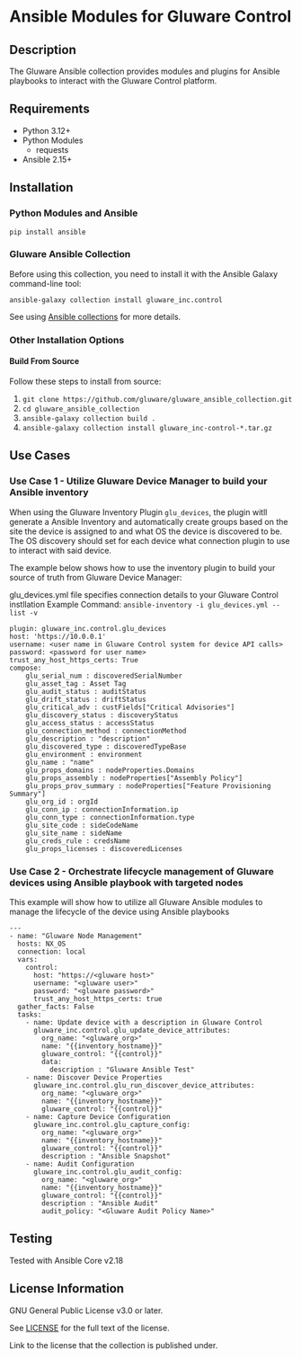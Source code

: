 # Ansible Modules for Gluware Control

## Description
The Gluware Ansible collection provides modules and plugins for Ansible playbooks to interact with the Gluware Control platform.

## Requirements

- Python 3.12+
- Python Modules
    - requests
- Ansible 2.15+

## Installation

### Python Modules and Ansible
```
pip install ansible
```

### Gluware Ansible Collection
Before using this collection, you need to install it with the Ansible Galaxy command-line tool:

```
ansible-galaxy collection install gluware_inc.control
```

See using [Ansible collections](https://docs.ansible.com/ansible/latest/user_guide/collections_using.html#installing-collections) for more details.

### Other Installation Options

#### Build From Source

Follow these steps to install from source:

1. ``git clone https://github.com/gluware/gluware_ansible_collection.git``
2. ``cd gluware_ansible_collection``
3. ``ansible-galaxy collection build .``
4. ``ansible-galaxy collection install gluware_inc-control-*.tar.gz``

## Use Cases

### Use Case 1 - Utilize Gluware Device Manager to build your Ansible inventory
When using the Gluware Inventory Plugin `glu_devices`, the plugin witll generate a Ansible Inventory and automatically create groups based on the site the device is assigned to and what OS the device is discovered to be.  The OS discovery should set for each device what connection plugin to use to interact with said device.  

The example below shows how to use the inventory plugin to build your source of truth from Gluware Device Manager:

glu_devices.yml file specifies connection details to your Gluware Control instllation
Example Command: ``ansible-inventory -i glu_devices.yml --list -v``
```
plugin: gluware_inc.control.glu_devices
host: 'https://10.0.0.1'
username: <user name in Gluware Control system for device API calls>
password: <password for user name>
trust_any_host_https_certs: True
compose:
    glu_serial_num : discoveredSerialNumber
    glu_asset_tag : Asset Tag
    glu_audit_status : auditStatus
    glu_drift_status : driftStatus
    glu_critical_adv : custFields["Critical Advisories"]
    glu_discovery_status : discoveryStatus
    glu_access_status : accessStatus
    glu_connection_method : connectionMethod
    glu_description : "description"
    glu_discovered_type : discoveredTypeBase
    glu_environment : environment
    glu_name : "name"
    glu_props_domains : nodeProperties.Domains
    glu_props_assembly : nodeProperties["Assembly Policy"]
    glu_props_prov_summary : nodeProperties["Feature Provisioning Summary"]
    glu_org_id : orgId
    glu_conn_ip : connectionInformation.ip
    glu_conn_type : connectionInformation.type
    glu_site_code : sideCodeName
    glu_site_name : sideName
    glu_creds_rule : credsName
    glu_props_licenses : discoveredLicenses
```
### Use Case 2 - Orchestrate lifecycle management of Gluware devices using Ansible playbook with targeted nodes
This example will show how to utilize all Gluware Ansible modules to manage the lifecycle of the device using Ansible playbooks
```
---
- name: "Gluware Node Management"
  hosts: NX_OS
  connection: local
  vars:
    control:
      host: "https://<gluware host>"
      username: "<gluware user>"
      password: "<gluware password>"
      trust_any_host_https_certs: true
  gather_facts: False
  tasks:
    - name: Update device with a description in Gluware Control
      gluware_inc.control.glu_update_device_attributes:
        org_name: "<gluware_org>"
        name: "{{inventory_hostname}}"
        gluware_control: "{{control}}"
        data:
          description : "Gluware Ansible Test"
    - name: Discover Device Properties
      gluware_inc.control.glu_run_discover_device_attributes:
        org_name: "<gluware_org>"
        name: "{{inventory_hostname}}"
        gluware_control: "{{control}}"
    - name: Capture Device Configuration
      gluware_inc.control.glu_capture_config:
        org_name: "<gluware_org>"
        name: "{{inventory_hostname}}"
        gluware_control: "{{control}}"
        description : "Ansible Snapshot"
    - name: Audit Configuration
      gluware_inc.control.glu_audit_config:
        org_name: "<gluware_org>"
        name: "{{inventory_hostname}}"
        gluware_control: "{{control}}"
        description : "Ansible Audit"
        audit_policy: "<Gluware Audit Policy Name>"
```
## Testing
Tested with Ansible Core v2.18

## License Information
GNU General Public License v3.0 or later.

See [LICENSE](https://github.com/gluware/gluware_ansible_collection/blob/main/LICENSE) for the full text of the license.

Link to the license that the collection is published under.
